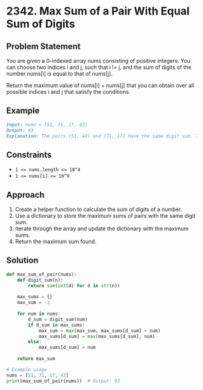 # 2342. Max Sum of a Pair With Equal Sum of Digits

## Problem Statement

You are given a 0-indexed array nums consisting of positive integers. You can choose two indices i and j, such that i != j, and the sum of digits of the number nums[i] is equal to that of nums[j].

Return the maximum value of nums[i] + nums[j] that you can obtain over all possible indices i and j that satisfy the conditions.

## Example

```markdown
Input: nums = [51, 71, 17, 42]
Output: 93
Explanation: The pairs (51, 42) and (71, 17) have the same digit sum. The pair (51, 42) has the maximum sum.
```

## Constraints

- `1 <= nums.length <= 10^4`
- `1 <= nums[i] <= 10^9`

## Approach

1. Create a helper function to calculate the sum of digits of a number.
2. Use a dictionary to store the maximum sums of pairs with the same digit sum.
3. Iterate through the array and update the dictionary with the maximum sums.
4. Return the maximum sum found.

## Solution

```python
def max_sum_of_pair(nums):
    def digit_sum(n):
        return sum(int(d) for d in str(n))
    
    max_sums = {}
    max_sum = -1
    
    for num in nums:
        d_sum = digit_sum(num)
        if d_sum in max_sums:
            max_sum = max(max_sum, max_sums[d_sum] + num)
            max_sums[d_sum] = max(max_sums[d_sum], num)
        else:
            max_sums[d_sum] = num
    
    return max_sum

# Example usage
nums = [51, 71, 17, 42]
print(max_sum_of_pair(nums))  # Output: 93
```
